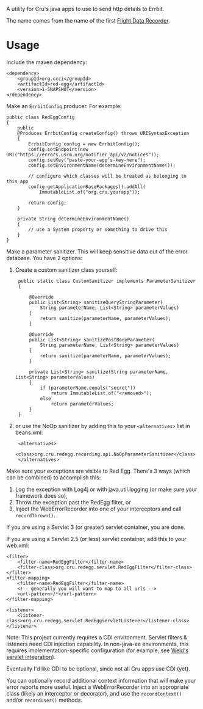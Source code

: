 A utility for Cru's java apps to use to send http details to Errbit.

The name comes from the name of the first
[Flight Data Recorder](http://en.wikipedia.org/wiki/Flight_data_recorder).


Usage
=====
Include the maven dependency:

    <dependency>
        <groupId>org.ccci</groupId>
        <artifactId>red-egg</artifactId>
        <version>1-SNAPSHOT</version>
    </dependency>

Make an `ErrbitConfig` producer.  For example:

    public class RedEggConfig
    {
        public
        @Produces ErrbitConfig createConfig() throws URISyntaxException
        {
            ErrbitConfig config = new ErrbitConfig();
            config.setEndpoint(new URI("https://errors.uscm.org/notifier_api/v2/notices"));
            config.setKey("paste-your-app's-key-here");
            config.setEnvironmentName(determineEnvironmentName());

            // configure which classes will be treated as belonging to this app
            config.getApplicationBasePackages().addAll(
                ImmutableList.of("org.cru.yourapp"));

            return config;
        }

        private String determineEnvironmentName()
        {
            // use a System property or something to drive this
        }
    }

Make a parameter sanitizer. This will keep sensitive data out of the error database.  You have 2 options:

1. Create a custom sanitizer class yourself:

        public static class CustomSanitizer implements ParameterSanitizer
        {

            @Override
            public List<String> sanitizeQueryStringParameter(
                String parameterName, List<String> parameterValues)
            {
                return sanitize(parameterName, parameterValues);
            }

            @Override
            public List<String> sanitizePostBodyParameter(
                String parameterName, List<String> parameterValues)
            {
                return sanitize(parameterName, parameterValues);
            }

            private List<String> sanitize(String parameterName, List<String> parameterValues)
            {
                if (parameterName.equals("secret"))
                    return ImmutableList.of("<removed>");
                else
                    return parameterValues;
            }
        }
2. or use the NoOp sanitizer by adding this to your `<alternatives>` list in beans.xml:

        <alternatives>
            <class>org.cru.redegg.recording.api.NoOpParameterSanitizer</class>
        </alternatives>


Make sure your exceptions are visible to Red Egg.  There's 3 ways (which can be combined) to accomplish this:

1. Log the exception with Log4j or with java.util.logging (or make sure your framework does so),
2. Throw the exception past the RedEgg filter, or
3. Inject the WebErrorRecorder into one of your interceptors and call `recordThrown()`.


If you are using a Servlet 3 (or greater) servlet container, you are done.

If you are using a Servlet 2.5 (or less) servlet container, add this to your web.xml:

    <filter>
        <filter-name>RedEggFilter</filter-name>
        <filter-class>org.cru.redegg.servlet.RedEggFilter</filter-class>
    </filter>
    <filter-mapping>
        <filter-name>RedEggFilter</filter-name>
        <!-- generally you will want to map to all urls -->
        <url-pattern>/*</url-pattern>
    </filter-mapping>

    <listener>
        <listener-class>org.cru.redegg.servlet.RedEggServletListener</listener-class>
    </listener>

Note: This project currently requires a CDI environment.
Servlet filters & listeners need CDI injection capability.
In non-java-ee environments, this requires implementation-specific configuration
(for example, see
[Weld's servlet integration](http://docs.jboss.org/weld/reference/1.1.16.Final/en-US/html/environments.html#d0e5228)).

Eventually I'd like CDI to be optional, since not all Cru apps use CDI (yet).


You can optionally record additional context information that will make your error reports more useful.
Inject a WebErrorRecorder into an appropriate class (likely an interceptor or decorator),
and use the `recordContext()` and/or `recordUser()` methods.
